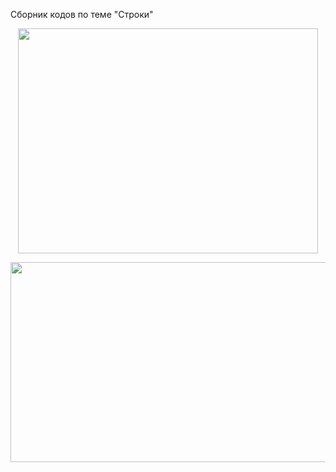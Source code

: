 Сборник кодов по теме "Строки"

<p align="center">
  <img src="https://github.com/Macc0de/C_collection/assets/138070020/ed970e11-8170-439e-aa69-85ed49742fe4" height="360" width = "480">
</p>

<p align="center">
  <img src="https://github.com/Macc0de/C_collection/assets/138070020/75df30c7-72bf-4735-a183-329cddb87316" height="320" width = "520">
</p>
